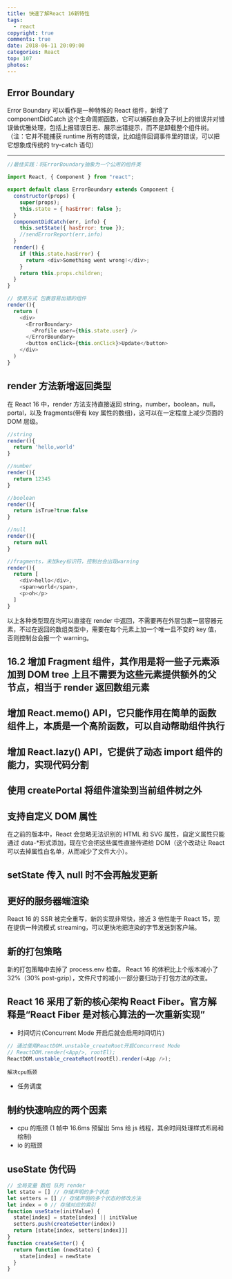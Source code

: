 ```yaml
---
title: 快速了解React 16新特性
tags:
  - react
copyright: true
comments: true
date: 2018-06-11 20:09:00
categories: React
top: 107
photos:
---
```


## Error Boundary

Error Boundary 可以看作是一种特殊的 React 组件，新增了 componentDidCatch 这个生命周期函数，它可以捕获自身及子树上的错误并对错误做优雅处理，包括上报错误日志、展示出错提示，而不是卸载整个组件树。（注：它并不能捕获 runtime 所有的错误，比如组件回调事件里的错误，可以把它想象成传统的 try-catch 语句）

---

<!-- more -->

```javascript
//最佳实践：将ErrorBoundary抽象为一个公用的组件类

import React, { Component } from "react";

export default class ErrorBoundary extends Component {
  constructor(props) {
    super(props);
    this.state = { hasError: false };
  }
  componentDidCatch(err, info) {
    this.setState({ hasError: true });
    //sendErrorReport(err,info)
  }
  render() {
    if (this.state.hasError) {
      return <div>Something went wrong!</div>;
    }
    return this.props.children;
  }
}
```

```javascript
// 使用方式 包裹容易出错的组件
render(){
  return (
    <div>
      <ErrorBoundary>
        <Profile user={this.state.user} />
      </ErrorBoundary>
      <button onClick={this.onClick}>Update</button>
    </div>
  )
}
```

## render 方法新增返回类型

在 React 16 中，render 方法支持直接返回 string，number，boolean，null，portal，以及 fragments(带有 key 属性的数组)，这可以在一定程度上减少页面的 DOM 层级。

```javascript
//string
render(){
  return 'hello,world'
}

//number
render(){
  return 12345
}

//boolean
render(){
  return isTrue?true:false
}

//null
render(){
  return null
}

//fragments，未加key标识符，控制台会出现warning
render(){
  return [
    <div>hello</div>,
    <span>world</span>,
    <p>oh</p>
  ]
}
```

以上各种类型现在均可以直接在 render 中返回，不需要再在外层包裹一层容器元素，不过在返回的数组类型中，需要在每个元素上加一个唯一且不变的 key 值，否则控制台会报一个 warning。

## 16.2 增加 Fragment 组件，其作用是将一些子元素添加到 DOM tree 上且不需要为这些元素提供额外的父节点，相当于 render 返回数组元素

## 增加 React.memo() API，它只能作用在简单的函数组件上，本质是一个高阶函数，可以自动帮助组件执行

## 增加 React.lazy() API，它提供了动态 import 组件的能力，实现代码分割

## 使用 createPortal 将组件渲染到当前组件树之外

## 支持自定义 DOM 属性

在之前的版本中，React 会忽略无法识别的 HTML 和 SVG 属性，自定义属性只能通过 data-\*形式添加，现在它会把这些属性直接传递给 DOM（这个改动让 React 可以去掉属性白名单，从而减少了文件大小）。

## setState 传入 null 时不会再触发更新

## 更好的服务器端渲染

React 16 的 SSR 被完全重写，新的实现非常快，接近 3 倍性能于 React 15，现在提供一种流模式 streaming，可以更快地把渲染的字节发送到客户端。

## 新的打包策略

新的打包策略中去掉了 process.env 检查。
React 16 的体积比上个版本减小了 32%（30% post-gzip），文件尺寸的减小一部分要归功于打包方法的改变。

## React 16 采用了新的核心架构 React Fiber。官方解释是“React Fiber 是对核心算法的一次重新实现”

- 时间切片(Concurrent Mode 开启后就会启用时间切片)

```js
// 通过使用ReactDOM.unstable_createRoot开启Concurrent Mode
// ReactDOM.render(<App/>, rootEl);
ReactDOM.unstable_createRoot(rootEl).render(<App />);
```

`解决cpu瓶颈`

- 任务调度

## 制约快速响应的两个因素

- cpu 的瓶颈 (1 帧中 16.6ms 预留出 5ms 给 js 线程，其余时间处理样式布局和绘制)
- io 的瓶颈

## useState 伪代码
```js
// 全局变量 数组 队列 render
let state = [] // 存储声明的多个状态
let setters = [] // 存储声明的多个状态的修改方法
let index = 0 // 存储对应的索引
function useState(initValue) {
  state[index] = state[index] || initValue
  setters.push(createSetter(index))
  return [state[index, setters[index]]]
}
function createSetter() {
  return function (newState) {
    state[index] = newState
  }
}
```